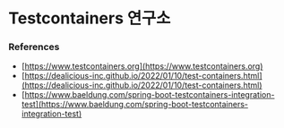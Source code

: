 # Testcontainers 연구소

### References

- [https://www.testcontainers.org](https://www.testcontainers.org)
- [https://dealicious-inc.github.io/2022/01/10/test-containers.html](https://dealicious-inc.github.io/2022/01/10/test-containers.html)
- [https://www.baeldung.com/spring-boot-testcontainers-integration-test](https://www.baeldung.com/spring-boot-testcontainers-integration-test)